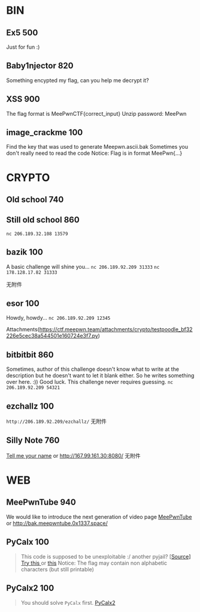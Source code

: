# BIN

## Ex5 500

Just for fun :) 

## Baby1njector 820

Something encypted my flag, can you help me decrypt it? 

## XSS 900

The flag format is MeePwnCTF{correct_input} 
Unzip password: MeePwn

## image_crackme 100

Find the key that was used to generate Meepwn.ascii.bak
Sometimes you don't really need to read the code 
Notice: Flag is in format MeePwn{...}

# CRYPTO

## Old school  740

## Still old school 860

`nc 206.189.32.108 13579`

## bazik 100

A basic challenge will shine you...
`nc 206.189.92.209 31333` 
`nc 178.128.17.82 31333`

无附件

## esor 100

Howdy, howdy...
`nc 206.189.92.209 12345`  

Attachments(https://ctf.meepwn.team/attachments/crypto/testpoodle_bf32226e5cec38a544501e160724e3f7.py) 

## bitbitbit 860

Sometimes, author of this challenge doesn't know what to write at the description but he doesn't want to let it blank either. So he writes something over here. :)) 
Good luck. This challenge never requires guessing.
`nc 206.189.92.209 54321`

## ezchallz 100

`http://206.189.92.209/ezchallz/` 无附件

## Silly Note 760

[Tell me your name](http://silly-note.herokuapp.com/) or <http://167.99.161.30:8080/> 无附件

# WEB

## MeePwnTube 940

We would like to introduce the next generation of video page [MeePwnTube](http://meepwntube.0x1337.space/)
or
<http://bak.meepwntube.0x1337.space/> 

## PyCalx 100

> This code is supposed to be unexploitable :/ another pyjail?
> [[Source\]](http://178.128.96.203/cgi-bin/server.py?source=1) 
> [Try this ](http://178.128.96.203/cgi-bin/server.py?value1=123&op=%3D%3D&value2=123)or [this](http://178.128.96.203/cgi-bin/server.py?value1=abc&op=%3D%3D&value2=abc) 
> Notice: The flag may contain non alphabetic characters (but still printable)

## PyCalx2 100

> You should solve `PyCalx` first.
> [PyCalx2](http://206.189.223.3/cgi-bin/server.py?source=1)